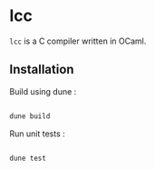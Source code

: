 # lcc

`lcc` is a C compiler written in OCaml.

## Installation

Build using dune :

```sh

dune build

```

Run unit tests :

```sh

dune test

```
